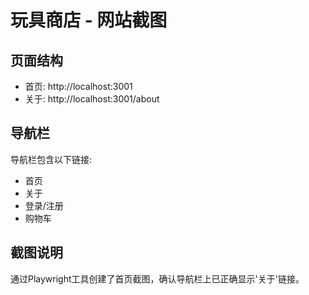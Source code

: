 # 玩具商店 - 网站截图

## 页面结构

- 首页: http://localhost:3001
- 关于: http://localhost:3001/about

## 导航栏

导航栏包含以下链接:
- 首页
- 关于
- 登录/注册
- 购物车

## 截图说明

通过Playwright工具创建了首页截图，确认导航栏上已正确显示'关于'链接。
